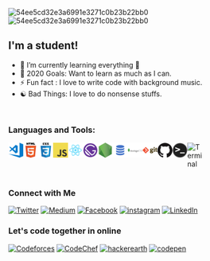 ![54ee5cd32e3a6991e3271c0b23b22bb0](https://user-images.githubusercontent.com/66327542/106923182-04207e80-6738-11eb-83fd-8ffe8c881ba4.gif)
![54ee5cd32e3a6991e3271c0b23b22bb0](https://user-images.githubusercontent.com/66327542/106923182-04207e80-6738-11eb-83fd-8ffe8c881ba4.gif)<br>
## I'm a student!

- 🌱 I’m currently learning everything 🤣
- 🥅 2020 Goals: Want to learn as much as I can.
- ⚡ Fun fact  : I love to write code with background music.
- ☯  Bad Things: I love to do nonsense stuffs.
<br>

### Languages and Tools:
<img align="left" alt="Visual Studio Code" width="30px" src="https://raw.githubusercontent.com/github/explore/80688e429a7d4ef2fca1e82350fe8e3517d3494d/topics/visual-studio-code/visual-studio-code.png" />
<img align="left" alt="HTML5" width="30px" src="https://raw.githubusercontent.com/github/explore/80688e429a7d4ef2fca1e82350fe8e3517d3494d/topics/html/html.png" />
<img align="left" alt="CSS3" width="30px" src="https://raw.githubusercontent.com/github/explore/80688e429a7d4ef2fca1e82350fe8e3517d3494d/topics/css/css.png" />
<img align="left" alt="JavaScript" width="30px" src="https://raw.githubusercontent.com/github/explore/80688e429a7d4ef2fca1e82350fe8e3517d3494d/topics/javascript/javascript.png" />
<img align="left" alt="React" width="30px" src="https://raw.githubusercontent.com/github/explore/80688e429a7d4ef2fca1e82350fe8e3517d3494d/topics/react/react.png" />
<img align="left" alt="Gatsby" width="30px" src="https://raw.githubusercontent.com/github/explore/e94815998e4e0713912fed477a1f346ec04c3da2/topics/gatsby/gatsby.png" />
<img align="left" alt="Node.js" width="30px" src="https://raw.githubusercontent.com/github/explore/80688e429a7d4ef2fca1e82350fe8e3517d3494d/topics/nodejs/nodejs.png" />
<img align="left" alt="SQL" width="30px" src="https://raw.githubusercontent.com/github/explore/80688e429a7d4ef2fca1e82350fe8e3517d3494d/topics/sql/sql.png" />
<img align="left" alt="MongoDB" width="30px" src="https://raw.githubusercontent.com/github/explore/80688e429a7d4ef2fca1e82350fe8e3517d3494d/topics/mongodb/mongodb.png" />
<img align="left" alt="Git" width="30px" src="https://raw.githubusercontent.com/github/explore/80688e429a7d4ef2fca1e82350fe8e3517d3494d/topics/git/git.png" />
<img align="left" alt="GitHub" width="30px" src="https://raw.githubusercontent.com/github/explore/78df643247d429f6cc873026c0622819ad797942/topics/github/github.png" />
<img align="left" alt="Terminal" width="30px" src="https://raw.githubusercontent.com/github/explore/80688e429a7d4ef2fca1e82350fe8e3517d3494d/topics/terminal/terminal.png" />
<img align="left" alt="Terminal" width="30px" src="https://n7.nextpng.com/sticker-png/168/516/sticker-png-bitbucket-logo-computer-icons-logo-icon-miscellaneous-logo-black-git.png" />
<br>
<br>
<br>
<br>
<div> 
  
### Connect with Me
<a href="https://twitter.com/rakinsadaftab"><img src="https://img.shields.io/badge/Twitter-%2300ACEE.svg?&style=flat-square&logo=twitter&logoColor=white" target="_blank" alt="Twitter"></a>
<a href="https://medium.com/@rakinsadaftab" target="_blank"><img src="https://img.shields.io/badge/Medium-%23292929.svg?&style=flat-square&logo=medium&logoColor=white" alt="Medium"></a>
<a href="https://www.facebook.com/rakinshadaftab/" target="_blank"><img src="https://img.shields.io/badge/Facebook-%231877F2.svg?&style=flat-square&logo=facebook&logoColor=white" alt="Facebook"></a>
<a href="https://www.instagram.com/rakinshadaftab" target="_blank"><img src="https://img.shields.io/badge/-Instagram-c13584?style=flat&labelColor=c13584&logo=instagram&logoColor=white" alt="instagram"></a>
<a href="https://www.linkedin.com/in/rakin-sad-aftab-5369081a9/" target="_blank"><img src="https://img.shields.io/badge/LinkedIn-%230077B5.svg?&style=flat-square&logo=linkedin&logoColor=white" alt="LinkedIn"></a>
</div>
<div>
  
### Let's code together in online

<a href="https://codeforces.com/profile/RakinSadAftab" target="_blank"><img src="https://img.shields.io/badge/Codeforces-%23292929.svg?&style=flat-square&logo=Codeforces&logoColor=white" alt="Codeforces"></a>
<a href="https://www.codechef.com/users/rakinsadaftab" target="_blank"><img src="https://img.shields.io/badge/CodeChef-%23292929.svg?&style=flat-square&logo=CodeChef&logoColor=white" alt="CodeChef"></a>
<a href="https://www.hackerearth.com/@rakinsad" target="_blank"><img src="https://img.shields.io/badge/hackerearth-%23292929.svg?&style=flat-square&logo=hackerearth&logoColor=white" alt="hackerearth"></a>
<a href="https://codepen.io/rakinsadaftab" target="_blank"><img src="https://img.shields.io/badge/codepen-%23292929.svg?&style=flat-square&logo=codepen&logoColor=white" alt="codepen"></a>

</div>
